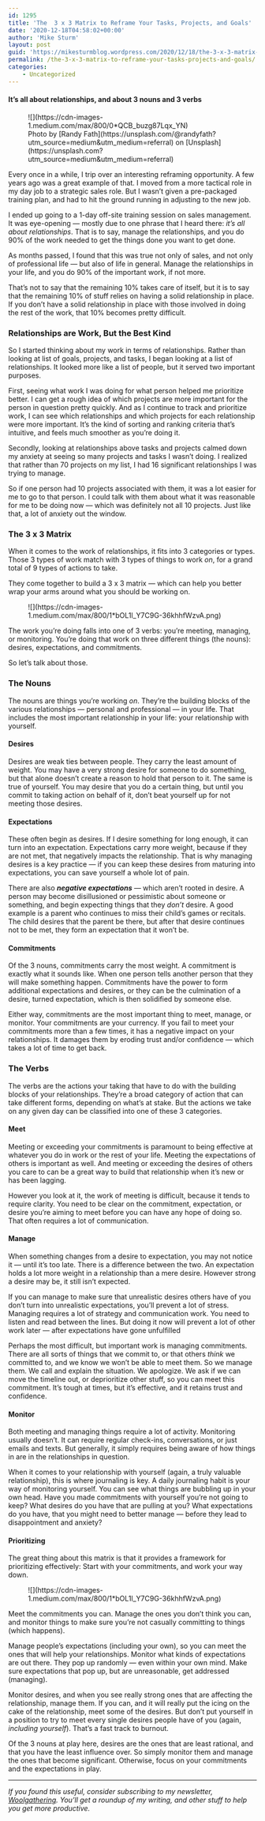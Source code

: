 ```yaml
---
id: 1295
title: 'The  3 x 3 Matrix to Reframe Your Tasks, Projects, and Goals'
date: '2020-12-18T04:58:02+00:00'
author: 'Mike Sturm'
layout: post
guid: 'https://mikesturmblog.wordpress.com/2020/12/18/the-3-x-3-matrix-to-reframe-your-tasks-projects-and-goals/'
permalink: /the-3-x-3-matrix-to-reframe-your-tasks-projects-and-goals/
categories:
    - Uncategorized
---
```


#### It’s all about relationships, and about 3 nouns and 3 verbs

<figure class="wp-caption">![](https://cdn-images-1.medium.com/max/800/0*QCB_buzg87Lqx_YN)<figcaption class="wp-caption-text">Photo by [Randy Fath](https://unsplash.com/@randyfath?utm_source=medium&utm_medium=referral) on [Unsplash](https://unsplash.com?utm_source=medium&utm_medium=referral)</figcaption></figure>Every once in a while, I trip over an interesting reframing opportunity. A few years ago was a great example of that. I moved from a more tactical role in my day job to a strategic sales role. But I wasn’t given a pre-packaged training plan, and had to hit the ground running in adjusting to the new job.

I ended up going to a 1-day off-site training session on sales management. It was eye-opening — mostly due to one phrase that I heard there: *it’s all about relationships*. That is to say, manage the relationships, and you do 90% of the work needed to get the things done you want to get done.

As months passed, I found that this was true not only of sales, and not only of professional life — but also of life in general. Manage the relationships in your life, and you do 90% of the important work, if not more.

That’s not to say that the remaining 10% takes care of itself, but it is to say that the remaining 10% of stuff relies on having a solid relationship in place. If you don’t have a solid relationship in place with those involved in doing the rest of the work, that 10% becomes pretty difficult.

### Relationships are Work, But the Best Kind

So I started thinking about my work in terms of relationships. Rather than looking at list of goals, projects, and tasks, I began looking at a list of relationships. It looked more like a list of people, but it served two important purposes.

First, seeing what work I was doing for what person helped me prioritize better. I can get a rough idea of which projects are more important for the person in question pretty quickly. And as I continue to track and prioritize work, I can see which relationships and which projects for each relationship were more important. It’s the kind of sorting and ranking criteria that’s intuitive, and feels much smoother as you’re doing it.

Secondly, looking at relationships above tasks and projects calmed down my anxiety at seeing so many projects and tasks I wasn’t doing. I realized that rather than 70 projects on my list, I had 16 significant relationships I was trying to manage.

So if one person had 10 projects associated with them, it was a lot easier for me to go to that person. I could talk with them about what it was reasonable for me to be doing now — which was definitely not all 10 projects. Just like that, a lot of anxiety out the window.

### The 3 x 3 Matrix

When it comes to the work of relationships, it fits into 3 categories or types. Those 3 types of work match with 3 types of things to work *on*, for a grand total of 9 types of actions to take.

They come together to build a 3 x 3 matrix — which can help you better wrap your arms around what you should be working on.

<figure>![](https://cdn-images-1.medium.com/max/800/1*bOL1l_Y7C9G-36khhfWzvA.png)</figure>The work you’re doing falls into one of 3 verbs: you’re meeting, managing, or monitoring. You’re doing that work on three different things (the nouns): desires, expectations, and commitments.

So let’s talk about those.

### The Nouns

The nouns are things you’re working *on*. They’re the building blocks of the various relationships — personal and professional — in your life. That includes the most important relationship in your life: your relationship with yourself.

#### **Desires**

Desires are weak ties between people. They carry the least amount of weight. You may have a very strong desire for someone to do something, but that alone doesn’t create a reason to hold that person to it. The same is true of yourself. You may desire that you do a certain thing, but until you commit to taking action on behalf of it, don’t beat yourself up for not meeting those desires.

#### **Expectations**

These often begin as desires. If I desire something for long enough, it can turn into an expectation. Expectations carry more weight, because if they are not met, that negatively impacts the relationship. That is why managing desires is a key practice — if you can keep these desires from maturing into expectations, you can save yourself a whole lot of pain.

There are also ***negative expectations*** — which aren’t rooted in desire. A person may become disillusioned or pessimistic about someone or something, and begin expecting things that they *don’t* desire. A good example is a parent who continues to miss their child’s games or recitals. The child desires that the parent be there, but after that desire continues not to be met, they form an expectation that it won’t be.

#### **Commitments**

Of the 3 nouns, commitments carry the most weight. A commitment is exactly what it sounds like. When one person tells another person that they will make something happen. Commitments have the power to form additional expectations and desires, or they can be the culmination of a desire, turned expectation, which is then solidified by someone else.

Either way, commitments are the most important thing to meet, manage, or monitor. Your commitments are your currency. If you fail to meet your commitments more than a few times, it has a negative impact on your relationships. It damages them by eroding trust and/or confidence — which takes a lot of time to get back.

### The Verbs

The verbs are the actions your taking that have to do with the building blocks of your relationships. They’re a broad category of action that can take different forms, depending on what’s at stake. But the actions we take on any given day can be classified into one of these 3 categories.

#### Meet

Meeting or exceeding your commitments is paramount to being effective at whatever you do in work or the rest of your life. Meeting the expectations of others is important as well. And meeting or exceeding the desires of others you care to can be a great way to build that relationship when it’s new or has been lagging.

However you look at it, the work of meeting is difficult, because it tends to require clarity. You need to be clear on the commitment, expectation, or desire you’re aiming to meet before you can have any hope of doing so. That often requires a lot of communication.

#### Manage

When something changes from a desire to expectation, you may not notice it — until it’s too late. There is a difference between the two. An expectation holds a lot more weight in a relationship than a mere desire. However strong a desire may be, it still isn’t expected.

If you can manage to make sure that unrealistic desires others have of you don’t turn into unrealistic expectations, you’ll prevent a lot of stress. Managing requires a lot of strategy and communication work. You need to listen and read between the lines. But doing it now will prevent a lot of other work later — after expectations have gone unfulfilled

Perhaps the most difficult, but important work is managing commitments. There are all sorts of things that we commit to, or that others *think* we committed to, and we know we won’t be able to meet them. So we manage them. We call and explain the situation. We apologize. We ask if we can move the timeline out, or deprioritize other stuff, so you can meet this commitment. It’s tough at times, but it’s effective, and it retains trust and confidence.

#### Monitor

Both meeting and managing things require a lot of activity. Monitoring usually doesn’t. It can require regular check-ins, conversations, or just emails and texts. But generally, it simply requires being aware of how things in are in the relationships in question.

When it comes to your relationship with yourself (again, a truly valuable relationship), this is where journaling is key. A daily journaling habit is your way of monitoring yourself. You can see what things are bubbling up in your own head. Have you made commitments with yourself you’re not going to keep? What desires do you have that are pulling at you? What expectations do you have, that you might need to better manage — before they lead to disappointment and anxiety?

#### Prioritizing

The great thing about this matrix is that it provides a framework for prioritizing effectively: Start with your commitments, and work your way down.

<figure>![](https://cdn-images-1.medium.com/max/800/1*bOL1l_Y7C9G-36khhfWzvA.png)</figure>Meet the commitments you can. Manage the ones you don’t think you can, and monitor things to make sure you’re not casually committing to things (which happens).

Manage people’s expectations (including your own), so you can meet the ones that will help your relationships. Monitor what kinds of expectations are out there. They pop up randomly — even within your own mind. Make sure expectations that pop up, but are unreasonable, get addressed (managing).

Monitor desires, and when you see really strong ones that are affecting the relationship, manage them. If you can, and it will really put the icing on the cake of the relationship, meet some of the desires. But don’t put yourself in a position to try to meet every single desires people have of you (again, *including yourself*). That’s a fast track to burnout.

Of the 3 nouns at play here, desires are the ones that are least rational, and that you have the least influence over. So simply monitor them and manage the ones that become significant. Otherwise, focus on your commitments and the expectations in play.

---

*If you found this useful, consider subscribing to my newsletter,* [*Woolgathering*](http://woolgathering.substack.com)*. You’ll get a roundup of my writing, and other stuff to help you get more productive.*